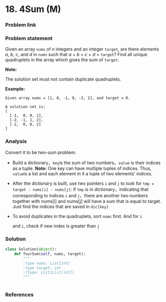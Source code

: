 # 18. 4Sum \(M\)

### Problem link

### Problem statement

Given an array `nums` of _n_ integers and an integer `target`, are there elements _a_, _b_, _c_, and _d_ in `nums` such that _a_ + _b_ + _c_ + _d_ = `target`? Find all unique quadruplets in the array which gives the sum of `target`.

**Note:**

The solution set must not contain duplicate quadruplets.

**Example:**

```text
Given array nums = [1, 0, -1, 0, -2, 2], and target = 0.

A solution set is:
[
  [-1,  0, 0, 1],
  [-2, -1, 1, 2],
  [-2,  0, 0, 2]
]
```

### Analysis

Convert it to be two-sum problem:

*  Build a dictionary，`key`is the sum of two numbers，`value` is their  indices as a tuple. **Note:**  One key can have multiple tuples of indices. Thus,  `value`is a list and each element in it a tuple of two elements' indices.
* After the dictionary is built,  use two pointers `i` and `j` to look for `tmp = target - nums[i] - nums[j]`: if `tmp` is in dictionary，indicating that corresponding to indices  `i` and `j`，there are another two numbers together with nums\[i\] and nums\[j\] will have a sum that is equal to target. Just find the indices that are saved in `dic[key]`
* To avoid duplicates in the quadruplets, sort `nums` first.  And for `i`

   and `i`, check if new index is greater than  `j`

### Solution

```python
class Solution(object):
    def fourSum(self, nums, target):
        """
        :type nums: List[int]
        :type target: int
        :rtype: List[List[int]]
        """
        
```

### References


